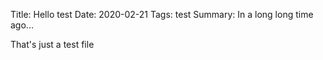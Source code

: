 Title: Hello test
Date: 2020-02-21
Tags: test
Summary: In a long long time ago...

That's just a test file
